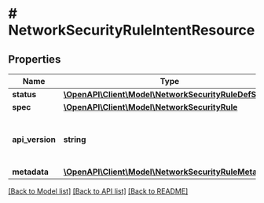 # # NetworkSecurityRuleIntentResource

## Properties

Name | Type | Description | Notes
------------ | ------------- | ------------- | -------------
**status** | [**\OpenAPI\Client\Model\NetworkSecurityRuleDefStatus**](NetworkSecurityRuleDefStatus.md) |  | [optional]
**spec** | [**\OpenAPI\Client\Model\NetworkSecurityRule**](NetworkSecurityRule.md) |  | [optional]
**api_version** | **string** | API Version of the Nutanix v3 API framework. | [optional] [default to '3.1.0']
**metadata** | [**\OpenAPI\Client\Model\NetworkSecurityRuleMetadata**](NetworkSecurityRuleMetadata.md) |  |

[[Back to Model list]](../../README.md#models) [[Back to API list]](../../README.md#endpoints) [[Back to README]](../../README.md)
